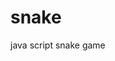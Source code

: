 # snake
java script snake game
<canvas id="mv" width="400" height="400"></canvas>
<script>
window.onload = function(){
     canv= document.getElementById("mv");
	 ctx=canv.getContext("2d");
	 document.addEventListener("keydown",keyPush);
	 setInterval(game,1000/15);
}
px=py=10;
gs=tc=20;
ax=ay=15;
xv=yv=0;
trail=[];
tail=5;
function game(){
     px+=xv;
	 py+=yv;
	 if (px<0){
	        px=tc-1;
			}
	 if(px>tc-1){
		px=0;
		}		
	if(py<0){
		py=tc-1;
		}
	if(py>tc-1){
		py=0;
		}	
		ctx.fillStyle="black";
		ctx.fillRect(0,0,canv.width,canv.height);
		
	
		ctx.fillStyle="lime";
			for(var i=0;i<trail.length;i++){
			ctx.fillRect(trail[i].x*gs,trail[i].y*gs,gs-2,gs-2);
			if(trail[i].x==px && trail[i].y==py){
				tail=5;
			}
		}
		trail.push({x:px,y:py});
		while(trail.length>tail){
			trail.shift();
			}
		if(ax==px && ay==py){
				tail+=1;
				 ax=Math.floor(Math.random()*tc);
				 ay=Math.floor(Math.random()*tc);
			}
			ctx.fillStyle="red";
		ctx.fillRect(ax*gs,ay*gs,gs-2,gs-2);
	 }
function keyPush(evt){
	switch(evt.keyCode){
	case 37:
		xv=-1;yv=0;
		break;
		case 38:
		xv=0;yv=-1;
		break;
		case 39:
		xv=1;yv=0;
		break;
		case 40:
		xv=0;yv=1;
		break;
		 
		}
	}
</script>

